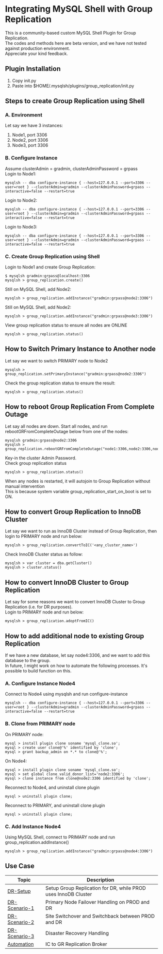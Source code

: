 # Integrating MySQL Shell with Group Replication
This is a community-based custom MySQL Shell Plugin for Group Replication. </br>
The codes and methods here are beta version, and we have not tested against production environment. </br>
Appreciate your kind feedback.
## Plugin Installation
1. Copy init.py
2. Paste into $HOME/.mysqlsh/plugins/group_replication/init.py
## Steps to create Group Replication using Shell
### A. Environment
Let say we have 3 instances: 
1. Node1, port 3306
2. Node2, port 3306
3. Node3, port 3306
### B. Configure Instance
Assume clusterAdmin = gradmin, clusterAdminPassword = grpass </br>
Login to Node1:
```
mysqlsh -- dba configure-instance { --host=127.0.0.1 --port=3306 --user=root } --clusterAdmin=gradmin --clusterAdminPassword=grpass --interactive=false --restart=true
```
Login to Node2:
```
mysqlsh -- dba configure-instance { --host=127.0.0.1 --port=3306 --user=root } --clusterAdmin=gradmin --clusterAdminPassword=grpass --interactive=false --restart=true
```
Login to Node3:
```
mysqlsh -- dba configure-instance { --host=127.0.0.1 --port=3306 --user=root } --clusterAdmin=gradmin --clusterAdminPassword=grpass --interactive=false --restart=true
```
### C. Create Group Replication using Shell
Login to Node1 and create Group Replication:
```
$ mysqlsh gradmin:grpass@localhost:3306
mysqlsh > group_replication.create()
```
Still on MySQL Shell, add Node2:
```
mysqlsh > group_replication.addInstance("gradmin:grpass@node2:3306")
```
Still on MySQL Shell, add Node2:
```
mysqlsh > group_replication.addInstance("gradmin:grpass@node3:3306")
```
View group replication status to ensure all nodes are ONLINE
```
mysqlsh > group_replication.status()
```
## How to Switch Primary Instance to Another node
Let say we want to switch PRIMARY node to Node2
```
mysqlsh > group_replication.setPrimaryInstance("gradmin:grpass@node2:3306")
```
Check the group replication status to ensure the result:
```
mysqlsh > group_replication.status()
```
## How to reboot Group Replication From Complete Outage
Let say all nodes are down. Start all nodes, and run rebootGRFromCompleteOutage below from one of the nodes:
```
mysqlsh gradmin:grpass@node2:3306
mysqlsh > group_replication.rebootGRFromCompleteOutage("node1:3306,node2:3306,node3:3306")
```
Key-in the cluster Admin Password. </br>
Check group replication status
```
mysqlsh > group_replication.status()
```
When any nodes is restarted, it will autojoin to Group Replication without manual intervention </br>
This is because system variable group_replication_start_on_boot is set to ON.
## How to convert Group Replication to InnoDB Cluster
Let say we want to run as InnoDB Cluster instead of Group Replication, then login to PRIMARY node and run below:
```
mysqlsh > group_replication.convertToIC('<any_cluster_name>')
```
Check InnoDB Cluster status as follow:
```
mysqlsh > var cluster = dba.getCluster()
mysqlsh > cluster.status()
```
## How to convert InnoDB Cluster to Group Replication
Let say for some reasons we want to convert InnoDB Cluster to Group Replication (i.e. for DR purposes). </br>
Login to PRIMARY node and run below:
```
mysqlsh > group_replication.adoptFromIC()
```
## How to add additional node to existing Group Replication
If we have a new database, let say node4:3306, and we want to add this database to the group. </br>
In future, I might work on how to automate the following processes. It's possible to build function on this.
### A. Configure Instance Node4
Connect to Node4 using mysqlsh and run configure-instance
```
mysqlsh -- dba configure-instance { --host=127.0.0.1 --port=3306 --user=root } --clusterAdmin=gradmin --clusterAdminPassword=grpass --interactive=false --restart=true
```
### B. Clone from PRIMARY node
On PRIMARY node:
```
mysql > install plugin clone soname 'mysql_clone.so';
mysql > create user clone@'%' identified by 'clone';
mysql > grant backup_admin on *.* to clone@'%';
```
On Node4:
```
mysql > install plugin clone soname 'mysql_clone.so';
mysql > set global clone_valid_donor_list='node2:3306';
mysql > clone instance from clone@node2:3306 identified by 'clone';
```
Reconnect to Node4, and uninstall clone plugin
```
mysql > uninstall plugin clone;
```
Reconnect to PRIMARY, and uninstall clone plugin
```
mysql > uninstall plugin clone;
```
### C. Add Instance Node4
Using MySQL Shell, connect to PRIMARY node and run group_replication.addInstance()
```
mysqlsh > group_replication.addInstance("gradmin:grpass@node4:3306")
```
## Use Case
| Topic | Description |
| ------|-------------|
| [DR-Setup](https://github.com/tripplea-sg/mysqlsh/tree/main/group_replication/DR-Setup) | Setup Group Replication for DR, while PROD uses InnoDB Cluster |
| [DR-Scenario-1](https://github.com/tripplea-sg/mysqlsh/tree/main/group_replication/1-DR-Schenario) | Primary Node Failover Handling on PROD and DR |
| [DR-Scenario-2](https://github.com/tripplea-sg/mysqlsh/tree/main/group_replication/2-DR-Scenario) | Site Switchover and Switchback between PROD and DR |
| [DR-Scenario-3](https://github.com/tripplea-sg/mysqlsh/tree/main/group_replication/3-DR-Scenario) | Disaster Recovery Handling |
| [Automation](https://github.com/tripplea-sg/mysqlsh/tree/main/group_replication/Future-Development) | IC to GR Replication Broker |



